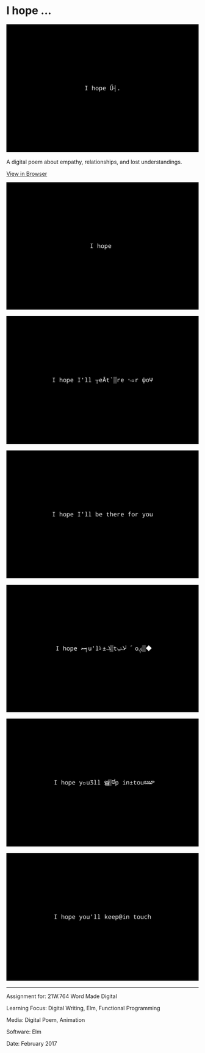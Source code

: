 # I hope ...

![](Hope1.gif)

A digital poem about empathy, relationships, and lost understandings.

[View in Browser](https://willy-vvu.github.io/Hope)

![](Hope2.gif)

![](Hope3.png)

![](Hope4.png)

![](Hope5.png)

![](Hope6.png)

![](Hope7.png)

---

Assignment for: 21W.764 Word Made Digital

Learning Focus: Digital Writing, Elm, Functional Programming

Media: Digital Poem, Animation

Software: Elm

Date: February 2017
